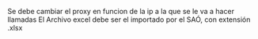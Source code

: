 Se debe cambiar el proxy en funcion de la ip a la que se le va a hacer llamadas
El Archivo excel debe ser el importado por el SAÓ, con extensión .xlsx